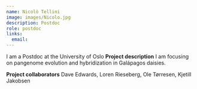 ```yaml
---
name: Nicolò Tellini
image: images/Nicolo.jpg
description: Postdoc
role: postdoc
links:
  email: 
---
```


I am a Postdoc at the University of Oslo
**Project description** I am focusing on pangenome evolution and hybridization in Galápagos daisies.

**Project collaborators** Dave Edwards, Loren Rieseberg, Ole Tørresen, Kjetill Jakobsen

